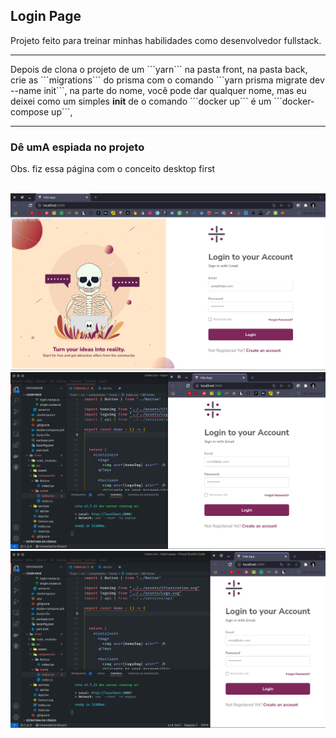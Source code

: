 <h2>Login Page</h2>
<p>Projeto feito para treinar minhas habilidades como desenvolvedor fullstack.</p>
<hr size="1px" color="gray">
<p>Depois de clona o projeto de um ```yarn``` na pasta front, na pasta back,
  crie as ```migrations``` do prisma com o comando ```yarn prisma migrate dev --name init```,
  na parte do nome, você pode dar qualquer nome, mas eu deixei como um simples <strong>init</strong>
  de o comando ```docker up``` é um ```docker-compose up```,
</p>
<hr size="1px" color="gray">
<h3>Dê umA espiada no projeto</h3>
<p>Obs. fiz essa página com o conceito desktop first</p>
<br/>
<img src="./homeDesktop.png" alt="versão desktop" />
<br/>
<img src="./projetotablet.png" alt="versãode tablet" />
<br/>
<img src="./projetomobile.png" alt="versãode mobile" />